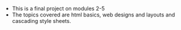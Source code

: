 - This is a final project on modules 2-5
- The topics covered are html basics, web designs and layouts and cascading style sheets.
